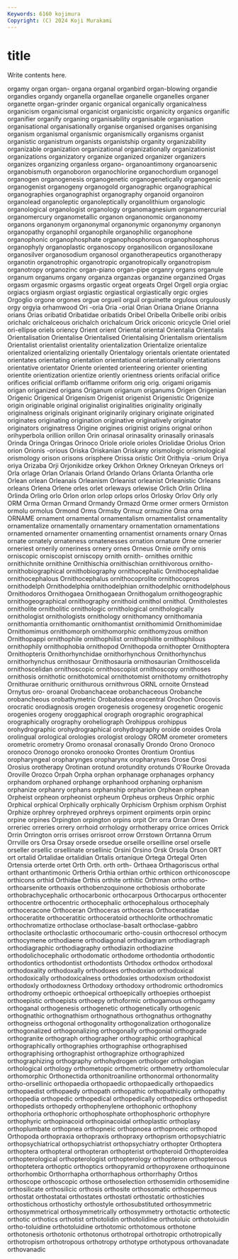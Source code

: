 ```yaml
---
Keywords: 6160 kojimura
Copyright: (C) 2024 Koji Murakami
---
```


# title

Write contents here.



orgamy organ organ- organa organal organbird organ-blowing organdie organdies organdy
organella organellae organelle organelles organer organette organ-grinder organic organical organically
organicalness organicism organicismal organicist organicistic organicity organics organific organifier organify
organing organisability organisable organisation organisational organisationally organise organised organises organising
organism organismal organismic organismically organisms organist organistic organistrum organists organistship
organity organizability organizable organization organizational organizationally organizationist organizations organizatory organize
organized organizer organizers organizes organizing organless organo- organoantimony organoarsenic organobismuth
organoboron organochlorine organochordium organogel organogen organogenesis organogenetic organogenetically organogenic organogenist
organogeny organogold organographic organographical organographies organographist organography organoid organoiron organolead
organoleptic organoleptically organolithium organologic organological organologist organology organomagnesium organomercurial organomercury
organometallic organon organonomic organonomy organons organonym organonymal organonymic organonymy organonyn
organopathy organophil organophile organophilic organophone organophonic organophosphate organophosphorous organophosphorus organophyly
organoplastic organoscopy organosilicon organosiloxane organosilver organosodium organosol organotherapeutics organotherapy organotin
organotrophic organotropic organotropically organotropism organotropy organozinc organ-piano organ-pipe organry organs
organule organum organums organy organza organzas organzine organzined Orgas orgasm
orgasmic orgasms orgastic orgeat orgeats Orgel Orgell orgia orgiac orgiacs
orgiasm orgiast orgiastic orgiastical orgiastically orgic orgies Orgoglio orgone orgones
orgue orgueil orguil orguinette orgulous orgulously orgy orgyia orhamwood Ori
-oria Oria -orial Orian Oriana Oriane Orianna orians Orias oribatid
Oribatidae oribatids Oribel Oribella Oribelle oribi oribis orichalc orichalceous orichalch
orichalcum Orick oriconic oricycle Oriel oriel ori-ellipse oriels oriency Orient
orient Oriental oriental Orientalia Orientalis Orientalisation Orientalise Orientalised Orientalising Orientalism
orientalism Orientalist orientalist orientality orientalization Orientalize orientalize orientalized orientalizing orientally
Orientalogy orientals orientate orientated orientates orientating orientation orientational orientationally orientations
orientative orientator Oriente oriented orienteering orienter orienting orientite orientization orientize
oriently orientness orients orifacial orifice orifices orificial oriflamb oriflamme oriform
orig orig. origami origamis origan origanized origans Origanum origanum origanums
Origen Origenian Origenic Origenical Origenism Origenist origenist Origenistic Origenize origin
originable original originalist originalities originality originally originalness originals originant originarily
originary originate originated originates originating origination originative originatively originator originators
originatress Origine origines originist origins orignal orihon orihyperbola orillion orillon
Orin orinasal orinasality orinasally orinasals Orinda Oringa Oringas Orinoco Oriole
oriole orioles Oriolidae Oriolus Orion orion Orionis -orious Oriska Oriskanian
Oriskany orismologic orismological orismology orison orisons orisphere Orissa oristic Orit
Orithyia -orium Oriya oriya Orizaba Orji Orjonikidze orkey Orkhon Orkney
Orkneyan Orkneys orl Orla orlage Orlan Orlanais Orland Orlando Orlans
Orlanta Orlantha orle Orlean orlean Orleanais Orleanism Orleanist orleanist Orleanistic
Orleans orleans Orlena Orlene orles orlet orleways orlewise Orlich Orlin
Orlina Orlinda Orling orlo Orlon orlon orlop orlops orlos Orlosky
Orlov Orly orly ORM Orma Orman Ormand Ormandy Ormazd Orme
ormer ormers Ormiston ormolu ormolus Ormond Orms Ormsby Ormuz ormuzine
Orna orna ORNAME ornament ornamental ornamentalism ornamentalist ornamentality ornamentalize ornamentally
ornamentary ornamentation ornamentations ornamented ornamenter ornamenting ornamentist ornaments ornary Ornas
ornate ornately ornateness ornatenesses ornation ornature Orne ornerier orneriest ornerily
orneriness ornery ornes Orneus Ornie ornify ornis orniscopic orniscopist orniscopy
ornith ornith- ornithes ornithic ornithichnite ornithine Ornithischia ornithischian ornithivorous ornitho-
ornithobiographical ornithobiography ornithocephalic Ornithocephalidae ornithocephalous Ornithocephalus ornithocoprolite ornithocopros ornithodelph Ornithodelphia
ornithodelphian ornithodelphic ornithodelphous Ornithodoros Ornithogaea Ornithogaean Ornithogalum ornithogeographic ornithogeographical ornithography
ornithoid ornithol ornithol. Ornitholestes ornitholite ornitholitic ornithologic ornithological ornithologically ornithologist
ornithologists ornithology ornithomancy ornithomania ornithomantia ornithomantic ornithomantist ornithomimid Ornithomimidae Ornithomimus
ornithomorph ornithomorphic ornithomyzous ornithon Ornithopappi ornithophile ornithophilist ornithophilite ornithophilous ornithophily
ornithophobia ornithopod Ornithopoda ornithopter Ornithoptera Ornithopteris Ornithorhynchidae ornithorhynchous Ornithorhynchus ornithorhynchus
ornithosaur Ornithosauria ornithosaurian Ornithoscelida ornithoscelidan ornithoscopic ornithoscopist ornithoscopy ornithoses ornithosis
ornithotic ornithotomical ornithotomist ornithotomy ornithotrophy Ornithurae ornithuric ornithurous ornithvrous ORNL
ornoite Ornstead Ornytus oro- oroanal Orobanchaceae orobanchaceous Orobanche orobancheous orobathymetric
Orobatoidea orocentral Orochon Orocovis orocratic orodiagnosis orogen orogenesis orogenesy orogenetic
orogenic orogenies orogeny oroggaphical orograph orographic orographical orographically orography oroheliograph
Orohippus orohippus orohydrographic orohydrographical orohydrography oroide oroides Orola orolingual orological
orologies orologist orology OROM orometer orometers orometric orometry Oromo oronasal
oronasally Orondo Orono Oronoco oronoco Oronogo oronoko oronooko Orontes Orontium
Orontius oropharyngeal oropharynges oropharynx oropharynxes Orose Orosi Orosius orotherapy Orotinan
orotund orotundity orotunds O'Rourke Orovada Oroville Orozco Orpah Orpha orphan
orphanage orphanages orphancy orphandom orphaned orphange orphanhood orphaning orphanism orphanize
orphanry orphans orphanship orpharion Orphean orphean Orpheist orpheon orpheonist orpheum
Orpheus orpheus Orphic orphic Orphical orphical Orphically orphically Orphicism Orphism
orphism Orphist Orphize orphrey orphreyed orphreys orpiment orpiments orpin orpinc
orpine orpines Orpington orpington orpins orpit Orr orra Orran Orren
orreriec orreries orrery orrhoid orrhology orrhotherapy orrice orrices Orrick Orrin
Orrington orris orrises orrisroot orrow Orrstown Orrtanna Orrum Orrville ors
Orsa Orsay orsede orsedue orseille orseilline orsel orselle orseller orsellic
orsellinate orsellinic Orsini Orsino Orsk Orsola Orson ORT ort ortalid
Ortalidae ortalidian Ortalis ortanique Ortega Ortegal Orten Ortensia orterde ortet
Orth Orth. orth orth- Orthaea Orthagoriscus orthal orthant orthantimonic Ortheris
Orthia orthian orthic orthicon orthiconoscope orthicons orthid Orthidae Orthis orthite
orthitic Orthman ortho ortho- orthoarsenite orthoaxis orthobenzoquinone orthobiosis orthoborate orthobrachycephalic
orthocarbonic orthocarpous Orthocarpus orthocenter orthocentre orthocentric orthocephalic orthocephalous orthocephaly orthoceracone
Orthoceran Orthoceras orthoceras Orthoceratidae orthoceratite orthoceratitic orthoceratoid orthochlorite orthochromatic orthochromatize
orthoclase orthoclase-basalt orthoclase-gabbro orthoclasite orthoclastic orthocoumaric ortho-cousin orthocresol orthocym orthocymene
orthodiaene orthodiagonal orthodiagram orthodiagraph orthodiagraphic orthodiagraphy orthodiazin orthodiazine orthodolichocephalic orthodomatic
orthodome orthodontia orthodontic orthodontics orthodontist orthodontists Orthodox orthodox orthodoxal orthodoxality
orthodoxally orthodoxes orthodoxian orthodoxical orthodoxically orthodoxicalness orthodoxies orthodoxism orthodoxist orthodoxly
orthodoxness Orthodoxy orthodoxy orthodromic orthodromics orthodromy orthoepic orthoepical orthoepically orthoepies
orthoepist orthoepistic orthoepists orthoepy orthoformic orthogamous orthogamy orthoganal orthogenesis orthogenetic
orthogenetically orthogenic orthognathic orthognathism orthognathous orthognathus orthognathy orthogneiss orthogonal orthogonality
orthogonalization orthogonalize orthogonalized orthogonalizing orthogonally orthogonial orthograde orthogranite orthograph orthographer
orthographic orthographical orthographically orthographies orthographise orthographised orthographising orthographist orthographize orthographized
orthographizing orthography orthohydrogen orthologer orthologian orthological orthology orthometopic orthometric orthometry
orthomolecular orthomorphic Orthonectida orthonitroaniline orthonormal orthonormality ortho-orsellinic orthopaedia orthopaedic orthopaedically
orthopaedics orthopaedist orthopaedy orthopath orthopathic orthopathically orthopathy orthopedia orthopedic orthopedical
orthopedically orthopedics orthopedist orthopedists orthopedy orthophenylene orthophonic orthophony orthophoria orthophoric
orthophosphate orthophosphoric orthophyre orthophyric orthopinacoid orthopinacoidal orthoplastic orthoplasy orthoplumbate orthopnea
orthopneic orthopnoea orthopnoeic orthopod Orthopoda orthopraxia orthopraxis orthopraxy orthoprism orthopsychiatric
orthopsychiatrical orthopsychiatrist orthopsychiatry orthopter Orthoptera orthoptera orthopteral orthopteran orthopterist orthopteroid
Orthopteroidea orthopterological orthopterologist orthopterology orthopteron orthopterous orthoptetera orthoptic orthoptics orthopyramid
orthopyroxene orthoquinone orthorhombic Orthorrhapha orthorrhaphous orthorrhaphy Orthos orthoscope orthoscopic orthose
orthoselection orthosemidin orthosemidine orthosilicate orthosilicic orthosis orthosite orthosomatic orthospermous orthostat
orthostatai orthostates orthostati orthostatic orthostichies orthostichous orthostichy orthostyle orthosubstituted orthosymmetric
orthosymmetrical orthosymmetrically orthosymmetry orthotactic orthotectic orthotic orthotics orthotist orthotolidin orthotolidine
orthotoluic orthotoluidin ortho-toluidine orthotoluidine orthotomic orthotomous orthotone orthotonesis orthotonic orthotonus
orthotropal orthotropic orthotropically orthotropism orthotropous orthotropy orthotype orthotypous orthovanadate orthovanadic
